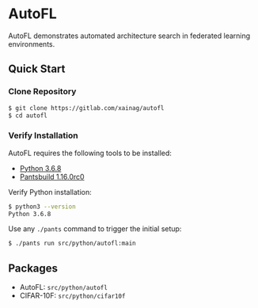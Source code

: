 # AutoFL

AutoFL demonstrates automated architecture search in federated learning environments.

## Quick Start

### Clone Repository

```bash
$ git clone https://gitlab.com/xainag/autofl
$ cd autofl
```

### Verify Installation

AutoFL requires the following tools to be installed:

- [Python 3.6.8](https://python.org/)
- [Pantsbuild 1.16.0rc0](https://www.pantsbuild.org/)

Verify Python installation:

```bash
$ python3 --version
Python 3.6.8
```

Use any `./pants` command to trigger the initial setup:

```bash
$ ./pants run src/python/autofl:main
```

## Packages

- AutoFL: `src/python/autofl`
- CIFAR-10F: `src/python/cifar10f`
